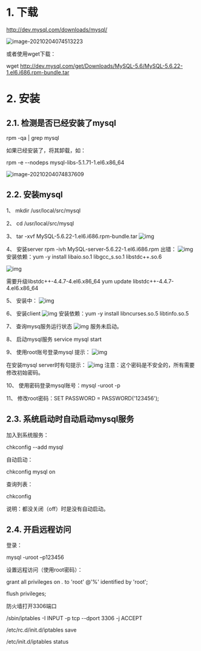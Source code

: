 # 1.  下载

http://dev.mysql.com/downloads/mysql/

 ![image-20210204074513223](C:\Users\14579\AppData\Roaming\Typora\typora-user-images\image-20210204074513223.png)

或者使用wget下载：

 

wget http://dev.mysql.com/get/Downloads/MySQL-5.6/MySQL-5.6.22-1.el6.i686.rpm-bundle.tar

 

# 2.  安装

## 2.1.  检测是否已经安装了mysql

rpm -qa | grep mysql  

如果已经安装了，将其卸载，如：

rpm -e --nodeps mysql-libs-5.1.71-1.el6.x86_64

![image-20210204074837609](C:\Users\14579\AppData\Roaming\Typora\typora-user-images\image-20210204074837609.png)

## 2.2.  安装mysql

1、 mkdir /usr/local/src/mysql

2、 cd /usr/local/src/mysql

3、 tar -xvf MySQL-5.6.22-1.el6.i686.rpm-bundle.tar
 ![img](file:///C:/Users/14579/AppData/Local/Temp/msohtmlclip1/01/clip_image006.jpg)

4、 安装server
 rpm -ivh MySQL-server-5.6.22-1.el6.i686.rpm
 出错：
 ![img](file:///C:/Users/14579/AppData/Local/Temp/msohtmlclip1/01/clip_image008.jpg)
 安装依赖：yum -y install libaio.so.1 libgcc_s.so.1 libstdc++.so.6 

 ![img](file:///C:/Users/14579/AppData/Local/Temp/msohtmlclip1/01/clip_image010.jpg)

 需要升级libstdc++-4.4.7-4.el6.x86_64
 yum update libstdc++-4.4.7-4.el6.x86_64

5、 安装中：
 ![img](file:///C:/Users/14579/AppData/Local/Temp/msohtmlclip1/01/clip_image012.jpg)

6、 安装client
 ![img](file:///C:/Users/14579/AppData/Local/Temp/msohtmlclip1/01/clip_image014.jpg)
 安装依赖：yum -y install libncurses.so.5 libtinfo.so.5

7、 查询mysq服务运行状态
 ![img](file:///C:/Users/14579/AppData/Local/Temp/msohtmlclip1/01/clip_image016.jpg)
 服务未启动。

8、 启动mysql服务
 service mysql start

9、 使用root账号登录mysql
 提示：
 ![img](file:///C:/Users/14579/AppData/Local/Temp/msohtmlclip1/01/clip_image018.jpg)

 在安装mysql server时有句提示：
 ![img](file:///C:/Users/14579/AppData/Local/Temp/msohtmlclip1/01/clip_image020.jpg)
 注意：这个密码是不安全的，所有需要修改初始密码。

10、      使用密码登录mysql账号：mysql -uroot -p

11、      修改root密码：SET PASSWORD = PASSWORD('123456');

## 2.3.  系统启动时自动启动mysql服务

加入到系统服务：

chkconfig --add mysql

自动启动：

chkconfig mysql on

查询列表：

chkconfig

 

说明：都没关闭（off）时是没有自动启动。

 

## 2.4.  开启远程访问

登录：

mysql -uroot –p123456

 

设置远程访问（使用root密码）：

grant all privileges on *.* to 'root' @'%' identified by 'root'; 

flush privileges;

 

防火墙打开3306端口

/sbin/iptables -I INPUT -p tcp --dport 3306 -j ACCEPT

/etc/rc.d/init.d/iptables save

/etc/init.d/iptables status

##      

 

 